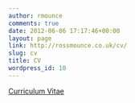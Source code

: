 ```yaml
---
author: rmounce
comments: true
date: 2012-06-06 17:17:46+00:00
layout: page
link: http://rossmounce.co.uk/cv/
slug: cv
title: CV
wordpress_id: 10
---
```


  [Curriculum Vitae](https://www.scribd.com/doc/304851151/Curriculum-Vitae)




